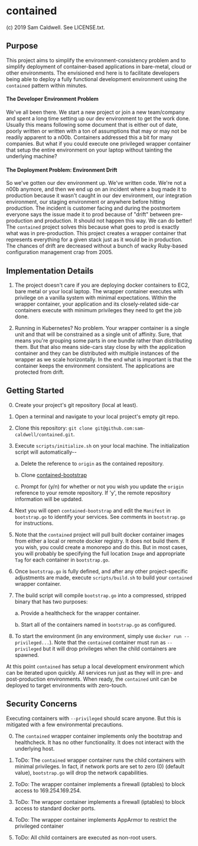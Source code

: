contained
=========
(c) 2019 Sam Caldwell.  See LICENSE.txt.

Purpose
-------
This project aims to simplify the environment-consistency problem and to simplify deployment
of container-based applications in bare-metal, cloud or other environments.  The envisioned 
end here is to facilitate developers being able to deploy a fully functional development 
environment using the `contained` pattern within minutes.


#### The Developer Environment Problem

We've all been there.  We start a new project or join a new team/company and spent a
long time setting up our dev environment to get the work done.  Usually this means following
some document that is either out of date, poorly written or written with a ton of assumptions
that may or may not be readily apparent to a n00b.  Containers addressed
this a bit for many companies.   But what if you could execute one privileged wrapper 
container that setup the entire environment on your laptop without tainting the underlying 
machine?


#### The Deployment Problem: Environment Drift

So we've gotten our dev environment up.  We've written code.  We're not a n00b anymore, and
then we end up on an incident where a bug made it to production because it wasn't caught in
our dev environment, our integration environment, our staging environment or anywhere before
hitting production.  The incident is customer facing and during the postmortem everyone says
the issue made it to prod because of "drift" between pre-production and production.  It should
not happen this way.  We can do better!  The `contained` project solves this because what goes
to prod is exactly what was in pre-production.  This project creates a wrapper container that
represents everything for a given stack just as it would be in production.  The chances of
drift are decreased without a bunch of wacky Ruby-based configuration management crap from 2005.


Implementation Details
----------------------
1. The project doesn't care if you are deploying docker containers to EC2, bare metal or
your local laptop.  The wrapper container executes with privilege on a vanilla system with 
minimal expectations.  Within the wrapper container, your application and its closely-related
side-car containers execute with minimum privileges they need to get the job done.

2. Running in Kubernetes?  No problem.  Your wrapper container is a single unit and that will
be constrained as a single unit of affinity.  Sure, that means you're grouping some parts in
one bundle rather than distributing them.  But that also means side-cars stay close by with 
the application container and they can be distributed with multiple instances of the wrapper
as we scale horizontally.  In the end what is important is that the container keeps the 
environment consistent.  The applications are protected from drift.


Getting Started
---------------
0. Create your project's git repository (local at least).

0. Open a terminal and navigate to your local project's empty git repo.

0. Clone this repository: `git clone git@github.com:sam-caldwell/contained.git`.

0. Execute `scripts/initialize.sh` on your local machine.  The initialization script will
   automatically--

    a. Delete the reference to `origin` as the contained repository. 
    
    b. Clone [contained-bootstrap](git@github.com:sam-caldwell/contained-bootstrap.git)
    
    c. Prompt for (y/n) for whether or not you wish you update the `origin` reference to
       your remote repository.  If 'y', the remote repository information will be updated.
       
0. Next you will open `contained-bootstrap` and edit the `Manifest` in `bootstrap.go` to 
   identify your services.  See comments in `bootstrap.go` for instructions.

0. Note that the `contained` project will pull built docker container images from either
   a local or remote docker registry.  It does not build them.  If you wish, you could 
   create a monorepo and do this.  But in most cases, you will probably be specifying the full
   location `Image` and appropriate `Tag` for each container in `bootstrap.go`.

0. Once `bootstrap.go` is fully defined, and after any other project-specific adjustments
   are made, execute `scripts/build.sh` to build your `contained` wrapper container.
   
0. The build script will compile `bootstrap.go` into a compressed, stripped binary that has
   two purposes:
   
    a. Provide a healthcheck for the wrapper container.
    
    b. Start all of the containers named in `bootstrap.go` as configured.

0. To start the environment (in any environment, simply use `docker run --privileged...`).
   Note that the `contained` container must run as `--privileged` but it will drop privileges 
   when the child containers are spawned.

At this point `contained` has setup a local development environment which can be iterated 
upon quickly.  All services run just as they will in pre- and post-production environments. 
When ready, the `contained` unit can be deployed to target environments with zero-touch.

Security Concerns
-----------------
Executing containers with `--privileged` should scare anyone.  But this is mitigated with a few
environmental precautions.

0. The `contained` wrapper container implements only the bootstrap and healthcheck.  It has
   no other functionality.  It does not interact with the underlying host.

0. ToDo: The `contained` wrapper container runs the child containers with minimal privileges.  In 
   fact, if network ports are set to zero (0) (default value), `bootstrap.go` will drop the
   network capabilities.

0. ToDo: The wrapper container implements a firewall (iptables) to block access to 169.254.169.254.

0. ToDo: The wrapper container implements a firewall (iptables) to block access to standard docker
   ports.
   
0. ToDo: The wrapper container implements AppArmor to restrict the privileged container 

0. ToDo: All child containers are executed as non-root users. 